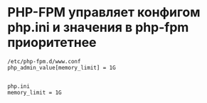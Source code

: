 # PHP-FPM управляет конфигом php.ini и значения в php-fpm приоритетнее
```
/etc/php-fpm.d/www.conf
php_admin_value[memory_limit] = 1G


php.ini
memory_limit = 1G
```
